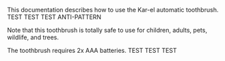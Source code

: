 This documentation describes how to use the Kar-el automatic
toothbrush. TEST TEST TEST ANTI-PATTERN

Note that this toothbrush is totally safe to use for children,
adults, pets, wildlife, and trees.

The toothbrush requires 2x AAA batteries. TEST TEST TEST
